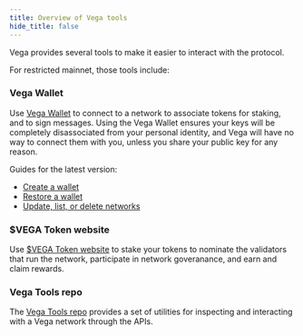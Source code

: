 ```yaml
---
title: Overview of Vega tools
hide_title: false
---
```


Vega provides several tools to make it easier to interact with the protocol. 

For restricted mainnet, those tools include:
### Vega Wallet
Use [Vega Wallet](/docs/tools/vega-wallet/latest/cli-wallet/create-wallet) to connect to a network to associate tokens for staking, and to sign messages. Using the Vega Wallet ensures your keys will be completely disassociated from your personal identity, and Vega will have no way to connect them with you, unless you share your public key for any reason.

Guides for the latest version: 
- [Create a wallet](/docs/tools/vega-wallet/latest/cli-wallet/create-wallet)
- [Restore a wallet](/docs/tools/vega-wallet/latest/cli-wallet/restore-wallet)
- [Update, list, or delete networks](/docs/tools/vega-wallet/latest/cli-wallet/manage-networks) 


### $VEGA Token website
Use [$VEGA Token website](https://token.vega.xyz) to stake your tokens to nominate the validators that run the network, participate in network goveranance, and earn and claim rewards.

### Vega Tools repo
The [Vega Tools repo](https://github.com/vegaprotocol/vegatools) provides a set of utilities for inspecting and interacting with a Vega network through the APIs. 
